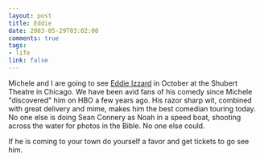 ```yaml
--- 
layout: post
title: Eddie
date: 2003-05-29T03:02:00
comments: true
tags:
- life
link: false
---
```

Michele and I are going to see <a href="http://eddieizzard.com/home.izz" target="_blank">Eddie Izzard</a> in October at the Shubert Theatre in Chicago. We have been avid fans of his comedy since Michele "discovered" him on HBO a few years ago. His razor sharp wit, combined with great delivery and mime, makes him the best comedian touring today. No one else is doing Sean Connery as Noah in a speed boat, shooting across the water for photos in the Bible. No one else could.

If he is coming to your town do yourself a favor and get tickets to go see him.
